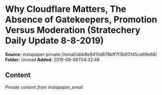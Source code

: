 # Why Cloudflare Matters, The Absence of Gatekeepers, Promotion Versus Moderation (Stratechery Daily Update 8-8-2019)

**Source:** instapaper-private://email/abb8e9410d876bff7f3b93145ce69e68/
**Folder:** Unread
**Added:** 2019-08-08T04:32:48




## Content
*Private content from instapaper_email*
